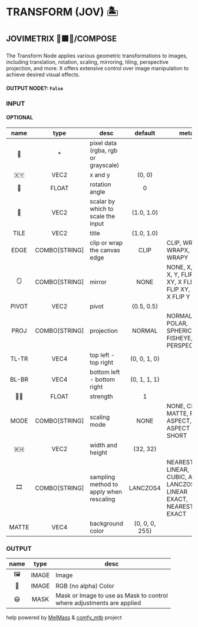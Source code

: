 # TRANSFORM (JOV) 🏝️

## JOVIMETRIX 🔺🟩🔵/COMPOSE

The Transform Node applies various geometric transformations to images, including translation, rotation, scaling, mirroring, tiling, perspective projection, and more. It offers extensive control over image manipulation to achieve desired visual effects.

#### OUTPUT NODE?: `False`

### INPUT

#### OPTIONAL

name|type|desc|default|meta
:---:|:---:|---|:---:|---
👾| * | pixel data (rgba, rgb or grayscale) |  | 
🇽🇾| VEC2 | x and y | (0, 0) | 
📐| FLOAT | rotation angle | 0 | 
📏| VEC2 | scalar by which to scale the input | (1.0, 1.0) | 
TILE| VEC2 | title | (1.0, 1.0) | 
EDGE| COMBO[STRING] | clip or wrap the canvas edge | CLIP | CLIP, WRAP, WRAPX, WRAPY
🪞| COMBO[STRING] | mirror | NONE | NONE, X, FLIP X, Y, FLIP Y, XY, X FLIP Y,<br>FLIP XY, FLIP X FLIP Y
PIVOT| VEC2 | pivot | (0.5, 0.5) | 
PROJ| COMBO[STRING] | projection | NORMAL | NORMAL, POLAR, SPHERICAL, FISHEYE,<br>PERSPECTIVE
TL-TR| VEC4 | top left - top right | (0, 0, 1, 0) | 
BL-BR| VEC4 | bottom left - bottom right | (0, 1, 1, 1) | 
💪🏽| FLOAT | strength | 1 | 
MODE| COMBO[STRING] | scaling mode | NONE | NONE, CROP, MATTE, FIT, ASPECT, ASPECT SHORT
🇼🇭| VEC2 | width and height | (32, 32) | 
🎞️| COMBO[STRING] | sampling method to apply when<br>rescaling | LANCZOS4 | NEAREST, LINEAR, CUBIC, AREA, LANCZOS4,<br>LINEAR EXACT, NEAREST EXACT
MATTE| VEC4 | background color | (0, 0, 0, 255) | 

### OUTPUT

name|type|desc
:---:|:---:|---
🖼️| IMAGE | Image 
🌈| IMAGE | RGB (no alpha) Color 
😷| MASK | Mask or Image to use as Mask to control<br>where adjustments are applied 

help powered by [MelMass](https://github.com/melMass) & [comfy_mtb](https://github.com/melMass/comfy_mtb) project